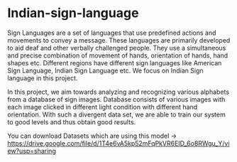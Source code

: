 # Indian-sign-language

Sign Languages are a set of languages that use predefined actions and movements to convey a message. These languages are primarily developed to aid deaf and other verbally challenged people. They use a simultaneous and precise combination of movement of hands, orientation of hands, hand shapes etc. Different regions have different sign languages like American Sign Language, Indian Sign Language etc. We focus on Indian Sign language in this project.

In this project, we aim towards analyzing and recognizing various alphabets from a database of sign images. Database consists of various images with each image clicked in different light condition with different hand orientation. With such a divergent data set, we are able to train our system to good levels and thus obtain good results.

You can download Datasets which are using this model -> https://drive.google.com/file/d/1T4e6vA5kp52mFqPkVR6EID_6o8RWgu_Y/view?usp=sharing
